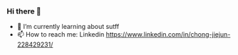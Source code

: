 ### Hi there 👋

- 🌱 I’m currently learning about sutff
- 📫 How to reach me: Linkedin https://www.linkedin.com/in/chong-jiejun-228429231/
<!--
**JJChong777/JJChong777** is a ✨ _special_ ✨ repository because its `README.md` (this file) appears on your GitHub profile.

Here are some ideas to get you started:

- 🔭 I’m currently working on ...
- 🌱 I’m currently learning ...
- 👯 I’m looking to collaborate on ...
- 🤔 I’m looking for help with ...
- 💬 Ask me about ...
- 📫 How to reach me: ...
- 😄 Pronouns: ...
- ⚡ Fun fact: ...
-->

